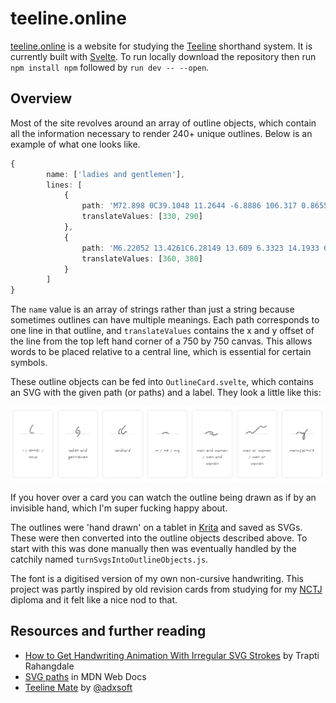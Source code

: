 # teeline.online

[teeline.online](https://teeline.online) is a website for studying the [Teeline](https://en.wikipedia.org/wiki/Teeline_Shorthand) shorthand system. It is currently built with [Svelte](https://kit.svelte.dev/). To run locally download the repository then run `npm install npm` followed by `run dev -- --open`.

## Overview

Most of the site revolves around an array of outline objects, which contain all the information necessary to render 240+ unique outlines. Below is an example of what one looks like.

```ts
{
		name: ['ladies and gentlemen'],
		lines: [
			{
				path: 'M72.898 0C39.1048 11.2644 -6.8886 106.317 0.865583 139.66C5.84576 161.075 29.8074 167.407 45.3028 152.486C47.3425 150.522 57.6439 135.773 56.5741 135.773',
				translateValues: [330, 290]
			},
			{
				path: 'M6.22052 13.4261C6.28149 13.609 6.3323 14.1933 6.73874 13.6852C13.5625 5.15557 21.6861 -1.26291 33.2974 0.211551C51.8997 2.57374 68.9044 14.5389 66.8521 35.0618C64.0536 63.0467 49.1985 96.8419 29.7995 117.588C22.7525 125.124 15.8893 132.767 8.68206 140.131C6.95546 141.895 -0.133047 150.128 0.00190121 149.588',
				translateValues: [360, 380]
			}
		]
}
```

The `name` value is an array of strings rather than just a string because sometimes outlines can have multiple meanings. Each path corresponds to one line in that outline, and `translateValues` contains the x and y offset of the line from the top left hand corner of a 750 by 750 canvas. This allows words to be placed relative to a central line, which is essential for certain symbols.

These outline objects can be fed into `OutlineCard.svelte`, which contains an SVG with the given path (or paths) and a label. They look a little like this:

![Example of teeline.online outline cards](/docs/assets/cards-example.png)

If you hover over a card you can watch the outline being drawn as if by an invisible hand, which I'm super fucking happy about.

The outlines were 'hand drawn' on a tablet in [Krita](https://krita.org/en/) and saved as SVGs. These were then converted into the outline objects described above. To start with this was done manually then was eventually handled by the catchily named `turnSvgsIntoOutlineObjects.js`.

The font is a digitised version of my own non-cursive handwriting. This project was partly inspired by old revision cards from studying for my [NCTJ](https://www.nctj.com/) diploma and it felt like a nice nod to that.

## Resources and further reading

- [How to Get Handwriting Animation With Irregular SVG Strokes](https://css-tricks.com/how-to-get-handwriting-animation-with-irregular-svg-strokes/) by Trapti Rahangdale
- [SVG paths](https://developer.mozilla.org/en-US/docs/Web/SVG/Tutorial/Paths) in MDN Web Docs
- [Teeline Mate](https://github.com/adxsoft/TeelineMate) by [@adxsoft](https://github.com/adxsoft)
